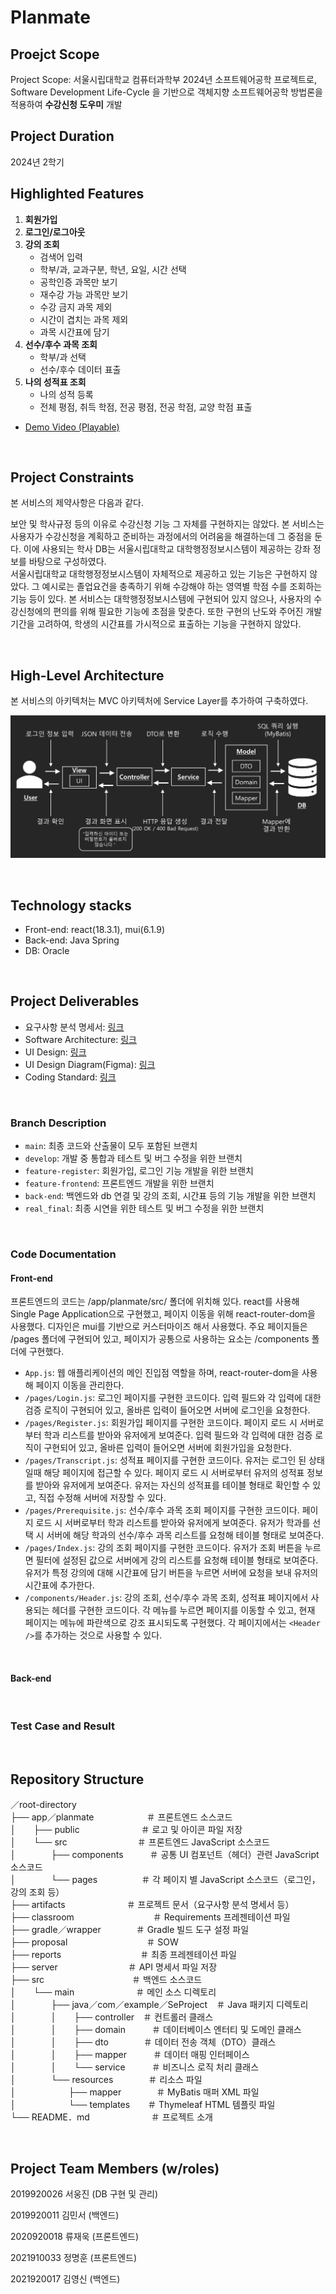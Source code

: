 # Planmate

## Proejct Scope
Project Scope: 서울시립대학교 컴퓨터과학부 2024년 소프트웨어공학 프로젝트로, Software Development Life-Cycle 을 기반으로 객체지향 소프트웨어공학 방법론을 적용하여 **수강신청 도우미** 개발   

## Project Duration

2024년 2학기

## Highlighted Features
1. **회원가입**
2. **로그인/로그아웃**
3. **강의 조회**
   - 검색어 입력
   - 학부/과, 교과구분, 학년, 요일, 시간 선택
   - 공학인증 과목만 보기
   - 재수강 가능 과목만 보기
   - 수강 금지 과목 제외
   - 시간이 겹치는 과목 제외
   - 과목 시간표에 담기
4. **선수/후수 과목 조회**
   - 학부/과 선택
   - 선수/후수 데이터 표출
5. **나의 성적표 조회**
   - 나의 성적 등록
   - 전체 평점, 취득 학점, 전공 평점, 전공 학점, 교양 학점 표출
- [Demo Video (Playable)](./artifacts/Demo%20Video.mp4)

<br/>

## Project Constraints
본 서비스의 제약사항은 다음과 같다.

보안 및 학사규정 등의 이유로 수강신청 기능 그 자체를 구현하지는 않았다. 본 서비스는 사용자가 수강신청을 계획하고 준비하는 과정에서의 어려움을 해결하는데 그 중점을 둔다. 이에 사용되는 학사 DB는 서울시립대학교 대학행정정보시스템이 제공하는 강좌 정보를 바탕으로 구성하였다.   
서울시립대학교 대학행정정보시스템이 자체적으로 제공하고 있는 기능은 구현하지 않았다. 그 예시로는 졸업요건을 충족하기 위해 수강해야 하는 영역별 학점 수를 조회하는 기능 등이 있다. 본 서비스는 대학행정정보시스템에 구현되어 있지 않으나, 사용자의 수강신청에의 편의를 위해 필요한 기능에 초점을 맞춘다. 또한 구현의 난도와 주어진 개발 기간을 고려하여, 학생의 시간표를 가시적으로 표출하는 기능을 구현하지 않았다.

<br/>

## High-Level Architecture
본 서비스의 아키텍처는 MVC 아키텍처에 Service Layer를 추가하여 구축하였다.   

![Architecture Diagram](./artifacts/Architecture.png)

<br/>

## Technology stacks

- Front-end: react(18.3.1), mui(6.1.9)
- Back-end: Java Spring
- DB: Oracle

<br/>

## Project Deliverables

- 요구사항 분석 명세서: [링크](/artifacts/srs-수강신청도우미-v02-최종.docx)
- Software Architecture: [링크](/artifacts/srs-수강신청도우미-UML_Diagrams_Documents.docx)
- UI Design: [링크](/artifacts/srs-수강신청도우미-UI_Design_Document.docx)
- UI Design Diagram(Figma): [링크](/artifacts/수강신청%20도우미%20UI%20Design%20Diagram.fig)
- Coding Standard: [링크](/artifacts/srs-수강신청도우미-Coding%20standard.docx)

<br/>

### Branch Description

- `main`: 최종 코드와 산출물이 모두 포함된 브랜치
- `develop`: 개발 중 통합과 테스트 및 버그 수정을 위한 브랜치
- `feature-register`: 회원가입, 로그인 기능 개발을 위한 브랜치
- `feature-frontend`: 프론트엔드 개발을 위한 브랜치
- `back-end`: 백엔드와 db 연결 및 강의 조회, 시간표 등의 기능 개발을 위한 브랜치
- `real_final`: 최종 시연을 위한 테스트 및 버그 수정을 위한 브랜치

<br/>

### Code Documentation

#### Front-end

프론트엔드의 코드는 /app/planmate/src/ 폴더에 위치해 있다. react를 사용해 Single Page Application으로 구현했고, 페이지 이동을 위해 react-router-dom을 사용했다. 디자인은 mui를 기반으로 커스터마이즈 해서 사용했다. 주요 페이지들은 /pages 폴더에 구현되어 있고, 페이지가 공통으로 사용하는 요소는 /components 폴더에 구현했다.

- `App.js`: 웹 애플리케이션의 메인 진입점 역할을 하며, react-router-dom을 사용해 페이지 이동을 관리한다.
- `/pages/Login.js`: 로그인 페이지를 구현한 코드이다. 입력 필드와 각 입력에 대한 검증 로직이 구현되어 있고, 올바른 입력이 들어오면 서버에 로그인을 요청한다.
- `/pages/Register.js`: 회원가입 페이지를 구현한 코드이다. 페이지 로드 시 서버로부터 학과 리스트를 받아와 유저에게 보여준다. 입력 필드와 각 입력에 대한 검증 로직이 구현되어 있고, 올바른 입력이 들어오면 서버에 회원가입을 요청한다.
- `/pages/Transcript.js`: 성적표 페이지를 구현한 코드이다. 유저는 로그인 된 상태일때 해당 페이지에 접근할 수 있다. 페이지 로드 시 서버로부터 유저의 성적표 정보를 받아와 유저에게 보여준다. 유저는 자신의 성적표를 테이블 형태로 확인할 수 있고, 직접 수정해 서버에 저장할 수 있다.
- `/pages/Prerequisite.js`: 선수/후수 과목 조회 페이지를 구현한 코드이다. 페이지 로드 시 서버로부터 학과 리스트를 받아와 유저에게 보여준다. 유저가 학과를 선택 시 서버에 해당 학과의 선수/후수 과목 리스트를 요청해 테이블 형태로 보여준다.
- `/pages/Index.js`: 강의 조회 페이지를 구현한 코드이다. 유저가 조회 버튼을 누르면 필터에 설정된 값으로 서버에게 강의 리스트를 요청해 테이블 형태로 보여준다. 유저가 특정 강의에 대해 시간표에 담기 버튼을 누르면 서버에 요청을 보내 유저의 시간표에 추가한다.
- `/components/Header.js`: 강의 조회, 선수/후수 과목 조회, 성적표 페이지에서 사용되는 헤더를 구현한 코드이다. 각 메뉴를 누르면 페이지를 이동할 수 있고, 현재 페이지는 메뉴에 파란색으로 강조 표시되도록 구현했다. 각 페이지에서는 `<Header />`를 추가하는 것으로 사용할 수 있다.

<br/>

#### Back-end

<br/>

### Test Case and Result

<br/>

## Repository Structure
／root-directory  
├── app／planmate　　　　　　＃ 프론트엔드 소스코드  
│　　├── public　　　　　　　＃ 로고 및 아이콘 파일 저장  
│　　└── src　　　　　　　　＃ 프론트엔드 JavaScript 소스코드  
│　　　　├── components　　　＃ 공통 UI 컴포넌트（헤더）관련 JavaScript 소스코드  
│　　　　└── pages　　　　　＃ 각 페이지 별 JavaScript 소스코드（로그인，강의 조회 등）  
├── artifacts　　　　　　　＃ 프로젝트 문서（요구사항 분석 명세서 등）  
├── classroom　　　　　　　　　＃ Requirements 프레젠테이션 파일   
├── gradle／wrapper　　　　＃ Gradle 빌드 도구 설정 파일   
├── proposal　　　　　　　　　＃ SOW    
├── reports　　　　　　　　　＃ 최종 프레젠테이션 파일      
├── server　　　　　　　　＃ API 명세서 파일 저장  
├── src　　　　　　　　　　＃ 백엔드 소스코드  
│　　└── main　　　　　　　＃ 메인 소스 디렉토리  
│　　　　├── java／com／example／SeProject　＃ Java 패키지 디렉토리  
│　　　　│　　├── controller　＃ 컨트롤러 클래스  
│　　　　│　　├── domain　　　＃ 데이터베이스 엔터티 및 도메인 클래스  
│　　　　│　　├── dto　　　　＃ 데이터 전송 객체（DTO）클래스  
│　　　　│　　├── mapper　　　＃ 데이터 매핑 인터페이스  
│　　　　│　　└── service　　　＃ 비즈니스 로직 처리 클래스  
│　　　　└── resources　　　　＃ 리소스 파일  
│　　　　　　├── mapper　　　　＃ MyBatis 매퍼 XML 파일  
│　　　　　　└── templates　　＃ Thymeleaf HTML 템플릿 파일  
└── README．md　　　　　　　＃ 프로젝트 소개  

<br/>

## Project Team Members (w/roles)

2019920026 서웅진 (DB 구현 및 관리)

2019920011 김민서 (백엔드)

2020920018 류재욱 (프론트엔드)

2021910033 정명훈 (프론트엔드)

2021920017 김영신 (백엔드)

